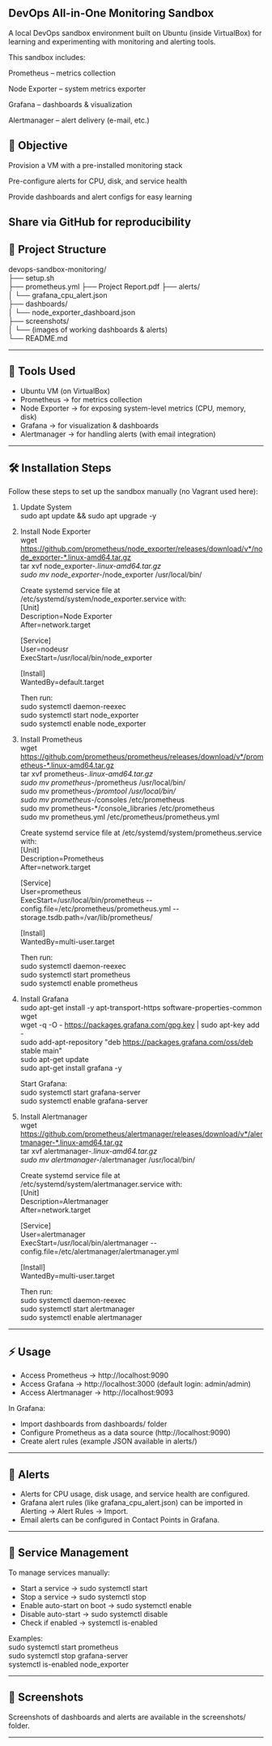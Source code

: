 ## DevOps All-in-One Monitoring Sandbox

A local DevOps sandbox environment built on Ubuntu (inside VirtualBox) for learning and experimenting with monitoring and alerting tools.

This sandbox includes:

Prometheus – metrics collection

Node Exporter – system metrics exporter

Grafana – dashboards & visualization

Alertmanager – alert delivery (e-mail, etc.)

## 🎯 Objective

Provision a VM with a pre-installed monitoring stack

Pre-configure alerts for CPU, disk, and service health

Provide dashboards and alert configs for easy learning

Share via GitHub for reproducibility
---

## 📂 Project Structure

devops-sandbox-monitoring/  
 ├── setup.sh  
 ├── prometheus.yml 
 ├── Project Report.pdf 
 ├── alerts/  
 │    └── grafana_cpu_alert.json  
 ├── dashboards/  
 │    └── node_exporter_dashboard.json  
 ├── screenshots/  
 │    └── (images of working dashboards & alerts)  
 └── README.md  

---

## 🚀 Tools Used

- Ubuntu VM (on VirtualBox)  
- Prometheus → for metrics collection  
- Node Exporter → for exposing system-level metrics (CPU, memory, disk)  
- Grafana → for visualization & dashboards  
- Alertmanager → for handling alerts (with email integration)  

---

## 🛠️ Installation Steps

Follow these steps to set up the sandbox manually (no Vagrant used here):

1. Update System  
   sudo apt update && sudo apt upgrade -y  

2. Install Node Exporter  
   wget https://github.com/prometheus/node_exporter/releases/download/v*/node_exporter-*.linux-amd64.tar.gz  
   tar xvf node_exporter-*.linux-amd64.tar.gz  
   sudo mv node_exporter-*/node_exporter /usr/local/bin/  

   Create systemd service file at /etc/systemd/system/node_exporter.service with:  
   [Unit]  
   Description=Node Exporter  
   After=network.target  

   [Service]  
   User=nodeusr  
   ExecStart=/usr/local/bin/node_exporter  

   [Install]  
   WantedBy=default.target  

   Then run:  
   sudo systemctl daemon-reexec  
   sudo systemctl start node_exporter  
   sudo systemctl enable node_exporter  

3. Install Prometheus  
   wget https://github.com/prometheus/prometheus/releases/download/v*/prometheus-*.linux-amd64.tar.gz  
   tar xvf prometheus-*.linux-amd64.tar.gz  
   sudo mv prometheus-*/prometheus /usr/local/bin/  
   sudo mv prometheus-*/promtool /usr/local/bin/  
   sudo mv prometheus-*/consoles /etc/prometheus  
   sudo mv prometheus-*/console_libraries /etc/prometheus  
   sudo mv prometheus.yml /etc/prometheus/prometheus.yml  

   Create systemd service file at /etc/systemd/system/prometheus.service with:  
   [Unit]  
   Description=Prometheus  
   After=network.target  

   [Service]  
   User=prometheus  
   ExecStart=/usr/local/bin/prometheus --config.file=/etc/prometheus/prometheus.yml --storage.tsdb.path=/var/lib/prometheus/  

   [Install]  
   WantedBy=multi-user.target  

   Then run:  
   sudo systemctl daemon-reexec  
   sudo systemctl start prometheus  
   sudo systemctl enable prometheus  

4. Install Grafana  
   sudo apt-get install -y apt-transport-https software-properties-common wget  
   wget -q -O - https://packages.grafana.com/gpg.key | sudo apt-key add -  
   sudo add-apt-repository "deb https://packages.grafana.com/oss/deb stable main"  
   sudo apt-get update  
   sudo apt-get install grafana -y  

   Start Grafana:  
   sudo systemctl start grafana-server  
   sudo systemctl enable grafana-server  

5. Install Alertmanager  
   wget https://github.com/prometheus/alertmanager/releases/download/v*/alertmanager-*.linux-amd64.tar.gz  
   tar xvf alertmanager-*.linux-amd64.tar.gz  
   sudo mv alertmanager-*/alertmanager /usr/local/bin/  

   Create systemd service file at /etc/systemd/system/alertmanager.service with:  
   [Unit]  
   Description=Alertmanager  
   After=network.target  

   [Service]  
   User=alertmanager  
   ExecStart=/usr/local/bin/alertmanager --config.file=/etc/alertmanager/alertmanager.yml  

   [Install]  
   WantedBy=multi-user.target  

   Then run:  
   sudo systemctl daemon-reexec  
   sudo systemctl start alertmanager  
   sudo systemctl enable alertmanager  

---

## ⚡ Usage

- Access Prometheus → http://localhost:9090  
- Access Grafana → http://localhost:3000 (default login: admin/admin)  
- Access Alertmanager → http://localhost:9093  

In Grafana:  
- Import dashboards from dashboards/ folder  
- Configure Prometheus as a data source (http://localhost:9090)  
- Create alert rules (example JSON available in alerts/)  

---

## 📧 Alerts

- Alerts for CPU usage, disk usage, and service health are configured.  
- Grafana alert rules (like grafana_cpu_alert.json) can be imported in Alerting → Alert Rules → Import.  
- Email alerts can be configured in Contact Points in Grafana.  

---

## 🔄 Service Management

To manage services manually:

- Start a service → sudo systemctl start <service-name>  
- Stop a service → sudo systemctl stop <service-name>  
- Enable auto-start on boot → sudo systemctl enable <service-name>  
- Disable auto-start → sudo systemctl disable <service-name>  
- Check if enabled → systemctl is-enabled <service-name>  

Examples:  
sudo systemctl start prometheus  
sudo systemctl stop grafana-server  
systemctl is-enabled node_exporter  

---

## 📸 Screenshots

Screenshots of dashboards and alerts are available in the screenshots/ folder.  



---


